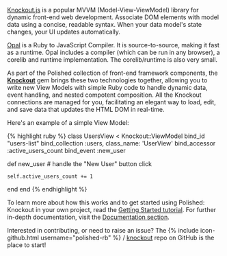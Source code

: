 [Knockout.js](http://knockoutjs.com) is a popular MVVM (Model-View-ViewModel) library for dynamic front-end web development. Associate DOM elements with model data using a concise, readable syntax. When your data model's state changes, your UI updates automatically.

[Opal](http://opalrb.org) is a Ruby to JavaScript Compiler. It is source-to-source, making it fast as a runtime. Opal includes a compiler (which can be run in any browser), a corelib and runtime implementation. The corelib/runtime is also very small.

As part of the Polished collection of front-end framework components, the **[Knockout](https://github.com/polished-rb/knockout)** gem brings these two technologies together, allowing you to write new View Models with simple Ruby code to handle dynamic data, event handling, and nested compotent composition. All the Knockout connections are managed for you, facilitating an elegant way to load, edit, and save data that updates the HTML DOM in real-time.

Here's an example of a simple View Model:

{% highlight ruby %}
class UsersView < Knockout::ViewModel
  bind_id         "users-list"
  bind_collection :users, class_name: 'UserView'
  bind_accessor   :active_users_count
  bind_event      :new_user
  
  def new_user
    # handle the "New User" button click
    
    self.active_users_count += 1
  end
end
{% endhighlight %}

To learn more about how this works and to get started using Polished: Knockout in your own project, read the [Getting Started tutorial](/knockout/getting-started/). For further in-depth documentation, visit the [Documentation section](/knockout/docs/).

Interested in contributing, or need to raise an issue? The {% include icon-github.html username="polished-rb" %} /
[knockout](https://github.com/polished-rb/knockout) repo on GitHub is the place to start!